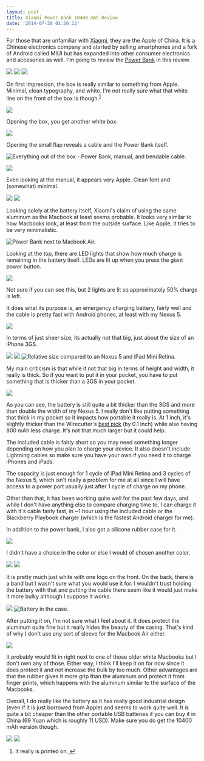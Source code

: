```yaml
---
layout: post
title: Xiaomi Power Bank 10400 mAh Review
date: '2014-07-20 01:20:12'
---
```




For those that are unfamiliar with [Xiaomi](http://en.wikipedia.org/wiki/Xiaomi), they are the Apple of China. It is a Chinese electronics company and started by selling smartphones and a fork of Android called MIUI but has expanded into other consumer electronics and accesories as well. I'm going to review the [Power Bank](http://www.mi.com/en/mipowerbank10400) in this review.

![](https://s3.amazonaws.com/yifanj.in/DSC_5739.jpg)
![](https://s3.amazonaws.com/yifanj.in/DSC_5741.jpg)
![](https://s3.amazonaws.com/yifanj.in/DSC_5742.jpg)


On first impression, the box is really similar to something from Apple. Minimal, clean typography, and white. I'm not really sure what that white line on the front of the box is though.<sup id="fnref:1"><a href="#fn:1" rel="footnote">1</a></sup>

![](https://s3.amazonaws.com/yifanj.in/DSC_5745.jpg)

Opening the box, you get another white box. 

![](https://s3.amazonaws.com/yifanj.in/DSC_5747.jpg)

Opening the small flap reveals a cable and the Power Bank itself.

![Everything out of the box - Power Bank, manual, and bendable cable.](https://s3.amazonaws.com/yifanj.in/DSC_5750.jpg)

![](https://s3.amazonaws.com/yifanj.in/DSC_5751.jpg)

Even looking at the manual, it appears very Apple. Clean font and (somewhat) minimal. 

![](https://s3.amazonaws.com/yifanj.in/DSC_5752.jpg)
![](https://s3.amazonaws.com/yifanj.in/DSC_5753.jpg)

Looking solely at the battery itself, Xiaomi's claim of using the same aluminum as the Macbook at least seems probable. It looks very similar to how Macbooks look, at least from the outside surface. Like Apple, it tries to be very minimalistic. 

![Power Bank next to Macbook Air.](https://s3.amazonaws.com/yifanj.in/DSC_5756.jpg)

Looking at the top, there are LED lights that show how much charge is remaining in the battery itself. LEDs are lit up when you press the giant power button. 

![](https://s3.amazonaws.com/yifanj.in/DSC_5755.jpg)

Not sure if you can see this, but 2 lights are lit so approximately 50% charge is left. 

It does what its purpose is, an emergency charging battery, fairly well and the cable is pretty fast with Android phones, at least with my Nexus 5. 

![](https://s3.amazonaws.com/yifanj.in/DSC_5762.jpg)

In terms of just sheer size, its actually not that big, just about the size of an iPhone 3GS.

![](https://s3.amazonaws.com/yifanj.in/DSC_5761.jpg)
![](https://s3.amazonaws.com/yifanj.in/DSC_5758.jpg)
![Relative size compared to an Nexus 5 and iPad Mini Retina.](https://s3.amazonaws.com/yifanj.in/DSC_5757.jpg)

My main criticism is that while it not that big in terms of height and width, it really is thick. So if you want to put it in your pocket, you have to put something that is thicker than a 3GS in your pocket. 

![](https://s3.amazonaws.com/yifanj.in/DSC_5760.jpg)

As you can see, the battery is still quite a bit thicker than the 3GS and more than double the width of my Nexus 5. I really don't like putting something that thick in my pocket so it impacts how portable it really is. At 1 inch, it's slightly thicker than the Wirecutter's [best pick](http://thewirecutter.com/reviews/best-usb-battery-pack-travel/) (by 0.1 inch) while also having 800 mAh less charge. It's not that much larger but it could help. 

The included cable is fairly short so you may need something longer depending on how you plan to charge your device. It also doesn't include Lightning cables so make sure you have your own if you need it to charge iPhones and iPads. 

The capacity is just enough for 1 cycle of iPad Mini Retina and 3 cycles of the Nexus 5, which isn't really a problem for me at all since I will have access to a power port usually just after 1 cycle of charge on my phone.

Other than that, it has been working quite well for the past few days, and while I don't have anything else to compare charging time to, I can charge it with it's cable fairly fast, in ~1 hour using the included cable or the Blackberry Playbook charger (which is the fastest Android charger for me). 

In addition to the power bank, I also got a silicone rubber case for it.

![](https://s3.amazonaws.com/yifanj.in/DSC_5763.jpg)

I didn't have a choice in the color or else I would of chosen another color.

![](https://s3.amazonaws.com/yifanj.in/DSC_5764.jpg)
![](https://s3.amazonaws.com/yifanj.in/DSC_5765.jpg)

It is pretty much just white with one logo on the front. On the back, there is a band but I wasn't sure what you would use it for. I wouldn't trust holding the battery with that and putting the cable there seem like it would just make it more bulky although I suppose it works. 

![](https://s3.amazonaws.com/yifanj.in/DSC_5767.jpg)
![Battery in the case. ](https://s3.amazonaws.com/yifanj.in/DSC_5766.jpg)

After putting it on, I'm not sure what I feel about it. It does protect the aluminum quite fine but it really hides the beauty of the casing. That's kind of why I don't use any sort of sleeve for the Macbook Air either. 

![](https://s3.amazonaws.com/yifanj.in/DSC_5769.jpg)

It probably would fit in right next to one of those older white Macbooks but I don't own any of those. Either way, I think I'll keep it on for now since it does protect it and not increase the bulk by too much. Other advantages are that the rubber gives it more grip than the aluminum and protect it from finger prints, which happens with the aluminum similar to the surface of the Macbooks. 

Overall, I do really like the battery as it has really good industrial design (even if it is just borrowed from Apple) and seems to work quite well. It is quite a bit cheaper than the other portable USB batteries if you can buy it in China (69 Yuan which is roughly 11 USD). Make sure you do get the 10400 mAh version though.

![](https://s3.amazonaws.com/yifanj.in/DSC_5770.jpg)
![](https://s3.amazonaws.com/yifanj.in/DSC_5743.jpg)

<div class="footnotes"><ol>
    <li class="footnote" id="fn:1">
        It really is printed on.<a href="#fnref:1" title="return to article"> ↩</a>
    </li>
</ol></div>
